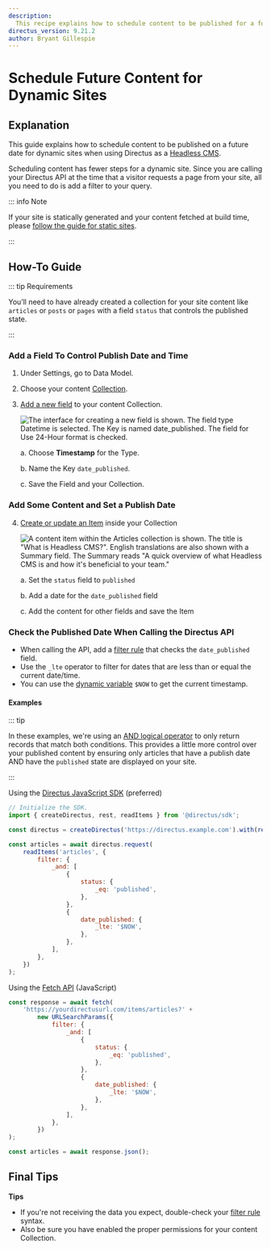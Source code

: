 ```yaml
---
description:
  This recipe explains how to schedule content to be published for a future date depending on your front-end approach.
directus_version: 9.21.2
author: Bryant Gillespie
---
```


# Schedule Future Content for Dynamic Sites

<GuideMeta />

## Explanation

This guide explains how to schedule content to be published on a future date for dynamic sites when using Directus as a
[Headless CMS](https://directus.io/solutions/headless-cms).

Scheduling content has fewer steps for a dynamic site. Since you are calling your Directus API at the time that a
visitor requests a page from your site, all you need to do is add a filter to your query.

::: info Note

If your site is statically generated and your content fetched at build time, please
[follow the guide for static sites](/guides/headless-cms/schedule-content/static-sites).

:::

## How-To Guide

::: tip Requirements

You’ll need to have already created a collection for your site content like `articles` or `posts` or `pages` with a
field `status` that controls the published state.

:::

### Add a Field To Control Publish Date and Time

1. Under Settings, go to Data Model.

2. Choose your content [Collection](/app/data-model/collections).

3. [Add a new field](/app/data-model/fields#create-a-field-standard) to your content Collection.

   ![The interface for creating a new field is shown. The field type Datetime is selected. The Key is named date_published. The field for Use 24-Hour format is checked.](https://cdn.directus.io/docs/v9/headless-cms/how-to-packet-20220222A/scheduling-content-publish-date-timestamp.webp)

   a. Choose **Timestamp** for the Type.

   b. Name the Key `date_published`.

   c. Save the Field and your Collection.

### Add Some Content and Set a Publish Date

4. [Create or update an Item](/user-guide/content-module/content/items) inside your Collection

   ![A content item within the Articles collection is shown. The title is "What is Headless CMS?". English translations are also shown with a Summary field. The Summary reads "A quick overview of what Headless CMS is and how it's beneficial to your team."](https://cdn.directus.io/docs/v9/headless-cms/how-to-packet-20220222A/scheduling-content-create-content-published.webp)

   a. Set the `status` field to `published`

   b. Add a date for the `date_published` field

   c. Add the content for other fields and save the Item

### Check the Published Date When Calling the Directus API

- When calling the API, add a [filter rule](/reference/filter-rules) that checks the `date_published` field.
- Use the `_lte` operator to filter for dates that are less than or equal the current date/time.
- You can use the [dynamic variable](/reference/filter-rules#dynamic-variables) `$NOW` to get the current timestamp.

#### Examples

::: tip

In these examples, we're using an [AND logical operator](/reference/filter-rules#logical-operators) to only return
records that match both conditions. This provides a little more control over your published content by ensuring only
articles that have a publish date AND have the `published` state are displayed on your site.

:::

Using the [Directus JavaScript SDK](/guides/sdk/getting-started) (preferred)

```js
// Initialize the SDK.
import { createDirectus, rest, readItems } from '@directus/sdk';

const directus = createDirectus('https://directus.example.com').with(rest());

const articles = await directus.request(
	readItems('articles', {
		filter: {
			_and: [
				{
					status: {
						_eq: 'published',
					},
				},
				{
					date_published: {
						_lte: '$NOW',
					},
				},
			],
		},
	})
);
```

Using the [Fetch API](https://developer.mozilla.org/en-US/docs/Web/API/Fetch_API/Using_Fetch) (JavaScript)

```js
const response = await fetch(
	'https://yourdirectusurl.com/items/articles?' +
		new URLSearchParams({
			filter: {
				_and: [
					{
						status: {
							_eq: 'published',
						},
					},
					{
						date_published: {
							_lte: '$NOW',
						},
					},
				],
			},
		})
);

const articles = await response.json();
```

## Final Tips

**Tips**

- If you're not receiving the data you expect, double-check your [filter rule](/reference/filter-rules) syntax.
- Also be sure you have enabled the proper permissions for your content Collection.
